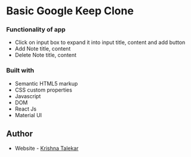 # Basic Google Keep Clone

### Functionality of app

- Click on input box to expand it into input title, content and add button
- Add Note title, content
- Delete Note title, content

### Built with

- Semantic HTML5 markup
- CSS custom properties
- Javascript
- DOM
- React Js
- Material UI

## Author

- Website - [Krishna Talekar](https://github.com/krishnatalekar)
